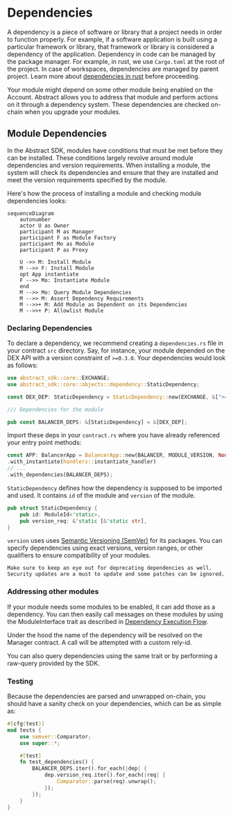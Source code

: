 # Dependencies

A dependency is a piece of software or library that a project needs in order to function properly. For example, if a software application is built using a particular framework or library, that framework or library is considered a dependency of the application.
Dependency in code can be managed by the package manager. For example, in rust, we use `Cargo.toml` at the root of the project. In case of workspaces, dependencies are managed by parent project.
Learn more about [dependencies in rust](https://doc.rust-lang.org/cargo/reference/specifying-dependencies.html) before proceeding.

Your module might depend on some other module being enabled on the Account. Abstract allows you to address that module and perform actions on it through a dependency system. These dependencies are checked on-chain when you upgrade your modules.

## Module Dependencies

In the Abstract SDK, modules have conditions that must be met before they can be installed. These
conditions largely revolve around module dependencies and version requirements. When installing a module, the system will
check its dependencies and ensure that they are installed and meet the version requirements specified by the module.

Here's how the process of installing a module and checking module dependencies looks:

```mermaid
sequenceDiagram
    autonumber
    actor U as Owner
    participant M as Manager
    participant F as Module Factory
    participant Mo as Module
    participant P as Proxy

    U ->> M: Install Module
    M -->> F: Install Module
    opt App instantiate 
    F -->> Mo: Instantiate Module
    end
    M -->> Mo: Query Module Dependencies
    M -->> M: Assert Dependency Requirements
    M -->>+ M: Add Module as Dependent on its Dependencies
    M -->>+ P: Allowlist Module
```

### Declaring Dependencies

To declare a dependency, we recommend creating a `dependencies.rs` file in your contract `src` directory. Say, for instance, your module depended on the DEX API with a version constraint of `>=0.3.0`. Your dependencies would look as follows:

```rust
use abstract_sdk::core::EXCHANGE;
use abstract_sdk::core::objects::dependency::StaticDependency;

const DEX_DEP: StaticDependency = StaticDependency::new(EXCHANGE, &[">=0.3.0"]);

/// Dependencies for the module

pub const BALANCER_DEPS: &[StaticDependency] = &[DEX_DEP];
```

Import these deps in your `contract.rs` where you have already referenced your entry point methods:

```rust
const APP: BalancerApp = BalancerApp::new(BALANCER, MODULE_VERSION, None)
.with_instantiate(handlers::instantiate_handler)
// ...
.with_dependencies(BALANCER_DEPS);
```

`StaticDependency` defines how the dependency is supposed to be imported and used. It contains `id` of the module and `version` of the module.

```rust
pub struct StaticDependency {
    pub id: ModuleId<'static>,
    pub version_req: &'static [&'static str],
}
```

`version` uses uses [Semantic Versioning (SemVer)](https://semver.org/) for its packages. You can specify dependencies using exact versions, version ranges, or other qualifiers to ensure compatibility of your modules.

```admonish info
Make sure to keep an eye out for deprecating dependencies as well. Security updates are a must to update and some patches can be ignored.
```

### Addressing other modules

If your module needs some modules to be enabled, it can add those as a dependency. You can then easily call messages on these modules by using the ModuleInterface trait as described in [Dependency Execution Flow](https://docs.abstract.money/3_framework/6_module_types.html#dependency-execution).

Under the hood the name of the dependency will be resolved on the Manager contract. A call will be attempted with a custom rely-id.

You can also query dependencies using the same trait or by performing a raw-query provided by the SDK.

### Testing

Because the dependencies are parsed and unwrapped on-chain, you should have a sanity check on your dependencies, which can be as simple as:

```rust
#[cfg(test)]
mod tests {
    use semver::Comparator;
    use super::*;

    #[test]
    fn test_dependencies() {
        BALANCER_DEPS.iter().for_each(|dep| {
            dep.version_req.iter().for_each(|req| {
                Comparator::parse(req).unwrap();
            });
        });
    }
}
```
